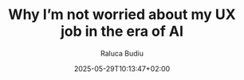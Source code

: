 ---
layout: post
title: "Why I’m not worried about my UX job in the era of AI"
link: "https://www.nngroup.com/articles/ux-job-with-ai"
author: Raluca Budiu
published_date: 09/05/2025
description: "AI is a new tool, not a replacement for UX professionals. At Dovetail’s Insight Out conference, one of the speakers, Jess Holbrook, said something that struck a chord. (I am quoting from memory, so apologies if it’s not quite right.) He said, « My goal is to build better products, and that’s why I do UX research. » This may seem obvious, but it is also profound: UX and design methods are just tools for building better products"
language: en
categories: "articles"
tags: "design ia travail"
og-tags: "design ia travail"
date: "2025-05-29T10:13:47+02:00"
permalink: /:categories/:year/:month/:day/:title/
---